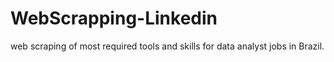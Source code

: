 # WebScrapping-Linkedin
 web scraping of most required tools and skills for data analyst jobs in Brazil.
